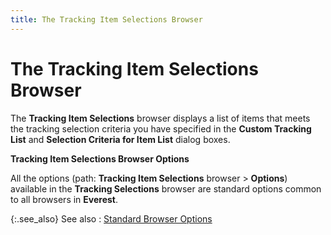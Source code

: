 ```yaml
---
title: The Tracking Item Selections Browser
---
```


# The Tracking Item Selections Browser


The **Tracking Item Selections**  browser displays a list of items that meets the tracking selection criteria  you have specified in the **Custom Tracking 
 List** and **Selection Criteria for 
 Item List** dialog boxes.


**Tracking Item Selections Browser Options**


All the options (path: **Tracking Item 
 Selections** browser > **Options**)  available in the **Tracking Selections**  browser are standard options common to all browsers in **Everest**.


{:.see_also}
See also
: [Standard  Browser Options]({{site.wwe_chm}}/everest-client/ui/browsers/standard_browser_options.html)
